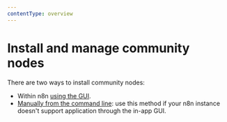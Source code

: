 ```yaml
---
contentType: overview
---
```


# Install and manage community nodes

There are two ways to install community nodes:

* Within n8n [using the GUI](/integrations/community-nodes/installation/gui-install/).
* [Manually from the command line](/integrations/community-nodes/installation/manual-install/): use this method if your n8n instance doesn't support application through the in-app GUI.
